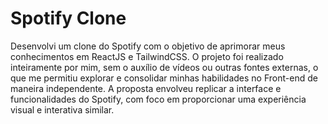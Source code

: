 # Spotify Clone

Desenvolvi um clone do Spotify com o objetivo de aprimorar meus conhecimentos em ReactJS e TailwindCSS. O projeto foi realizado inteiramente por mim, sem o auxílio de vídeos ou outras fontes externas, o que me permitiu explorar e consolidar minhas habilidades no Front-end de maneira independente. A proposta envolveu replicar a interface e funcionalidades do Spotify, com foco em proporcionar uma experiência visual e interativa similar.
